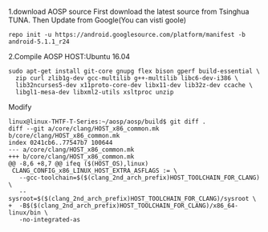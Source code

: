 1.download AOSP source
First download the latest source from Tsinghua TUNA.
Then Update from Google(You can visti goole)
```
repo init -u https://android.googlesource.com/platform/manifest -b android-5.1.1_r24
```
2.Compile AOSP
HOST:Ubuntu 16.04
```
sudo apt-get install git-core gnupg flex bison gperf build-essential \
  zip curl zlib1g-dev gcc-multilib g++-multilib libc6-dev-i386 \
  lib32ncurses5-dev x11proto-core-dev libx11-dev lib32z-dev ccache \
  libgl1-mesa-dev libxml2-utils xsltproc unzip
  ```
Modify 
```
linux@linux-THTF-T-Series:~/aosp/aosp/build$ git diff .
diff --git a/core/clang/HOST_x86_common.mk b/core/clang/HOST_x86_common.mk
index 0241cb6..77547b7 100644
--- a/core/clang/HOST_x86_common.mk
+++ b/core/clang/HOST_x86_common.mk
@@ -8,6 +8,7 @@ ifeq ($(HOST_OS),linux)
 CLANG_CONFIG_x86_LINUX_HOST_EXTRA_ASFLAGS := \
   --gcc-toolchain=$($(clang_2nd_arch_prefix)HOST_TOOLCHAIN_FOR_CLANG) \
   --sysroot=$($(clang_2nd_arch_prefix)HOST_TOOLCHAIN_FOR_CLANG)/sysroot \
+  -B$($(clang_2nd_arch_prefix)HOST_TOOLCHAIN_FOR_CLANG)/x86_64-linux/bin \
   -no-integrated-as
```
  
